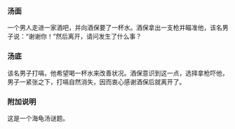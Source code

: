 

### 汤面

一个男人走进一家酒吧，并向酒保要了一杯水。酒保拿出一支枪并瞄准他，该名男子说：“谢谢你！”然后离开，请问发生了什么事？

### 汤底

该名男子打嗝，他希望喝一杯水来改善状况。酒保意识到这一点，选择拿枪吓他，男子一紧张之下，打嗝自然消失，因而衷心感谢酒保后就离开了。

### 附加说明
这是一个海龟汤谜题。

